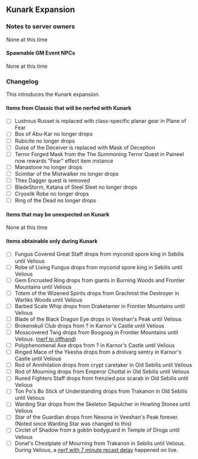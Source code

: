 ## Kunark Expansion

### Notes to server owners
None at this time
#### Spawnable GM Event NPCs
None at this time


### Changelog
This introduces the Kunark expansion.
#### Items from Classic that will be nerfed with Kunark
* [ ] Lustrous Russet is replaced with class-specific planar gear in Plane of Fear
* [ ] Box of Abu-Kar no longer drops
* [ ] Rubicite no longer drops
* [ ] Guise of the Deceiver is replaced with Mask of Deception
* [ ] Terror Forged Mask from the The Summoning Terror Quest in Paineel now rewards "Fear" effect item instance
* [ ] Manastone no longer drops
* [ ] Scimitar of the Mistwalker no longer drops
* [ ] Thex Dagger quest is removed
* [ ] BladeStorm, Katana of Steel Sleet no longer drops
* [ ] Cryosilk Robe no longer drops
* [ ] Ring of the Dead no longer drops
#### Items that may be unexpected on Kunark
None at this time
#### Items obtainable only during Kunark
* [ ] Fungus Covered Great Staff drops from myconid spore king in Sebilis until Velious
* [ ] Robe of Living Fungus drops from myconid spore king in Sebilis until Velious
* [ ] Gem Encrusted Ring drops from giants in Burning Woods and Frontier Mountains until Velious
* [ ] Totem of the Wizened Spirits drops from Grachnist the Destroyer in Warliks Woods until Velious
* [ ] Barbed Scale Whip drops from Draketamer in Frontier Mountains until Velious
* [ ] Blade of the Black Dragon Eye drops in Veeshan's Peak until Velious
* [ ] Brokenskull Club drops from ? in Karnor's Castle until Velious
* [ ] Mosscovered Twig drops from Boogoog in Frontier Mountains until Velious. ([nerf to offhand](https://github.com/xackery/peq-expansions/blob/master/1/mosscovered-twig-offhand.sql))
* [ ] Polyphenomenal Axe drops from ? in Karnor's Castle until Velious
* [ ] Ringed Mace of the Ykesha drops from a drolvarg sentry in Karnor's Castle until Velious
* [ ] Rod of Annihilation drops from crypt caretaker in Old Sebilis until Velious
* [ ] Rod of Mourning drops from Emperor Chottal in Old Sebilis until Velious
* [ ] Runed Fighters Staff drops from frenzied pox scarab in Old Sebilis until Velious
* [ ] Ton Po's Bo Stick of Understanding drops from Trakanon in Old Sebilis until Velious
* [ ] Warding Star drops from the Skeleton Sepulcher in Howling Stones until Velious
* [ ] Star of the Guardian drops from Nexona in Veeshan's Peak forever. (Noted since Warding Star was changed to this)
* [ ] Circlet of Shadow from a goblin bodyguard in Temple of Droga until Velious
* [ ] Donal's Chestplate of Mourning from Trakanon in Sebilis until Velious. During Velious, a [nerf with 7 minute recast delay](https://github.com/xackery/peq-expansions/blob/master/1/donals-chestplate-of-mourning-7min.sql) happened on live.
